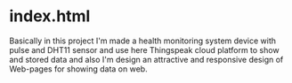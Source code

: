 # index.html
Basically in this project I'm made a health monitoring system device with pulse and DHT11 sensor and use here Thingspeak cloud platform to show and stored data and also I'm design an attractive and responsive design of Web-pages for showing data on web. 
